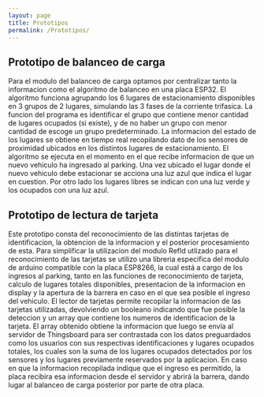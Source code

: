 ```yaml
---
layout: page
title: Prototipos
permalink: /Prototipos/
---
```


## Prototipo de balanceo de carga
Para el modulo del balanceo de carga optamos por centralizar tanto la informacion como el algoritmo de balanceo en una placa ESP32.
El algoritmo funciona agrupando los 6 lugares de estacionamiento disponibles en 3 grupos de 2 lugares, simulando las 3 fases de la corriente trifasica.
La funcion del programa es identificar el grupo que contiene menor cantidad de lugares ocupados (si existe), y de no haber un grupo con menor cantidad de escoge un grupo predeterminado. La informacion del estado de los lugares se obtiene en tiempo real recopilando dato de los sensores de proximidad ubicados en los distintos lugares de estacionamiento.
El algoritmo se ejecuta en el momento en el que recibe informacion de que un nuevo vehiculo ha ingresado al parking. 
Una vez ubicado el lugar donde el nuevo vehiculo debe estacionar se acciona una luz azul que indica el lugar en cuestion. Por otro lado los lugares libres se indican con una luz verde y los ocupados con una luz azul. 

## Prototipo de lectura de tarjeta
Este prototipo consta del reconocimiento de las distintas tarjetas de identificacion, la obtencion de la informacion y el posterior procesamiento de esta.
Para simplificar la utilizacion del modulo RefId utlizado para el reconocimiento de las tarjetas se utilizo una libreria especifica del modulo de arduino compatible con la placa ESP8266, la cual está a cargo de los ingresos al parking, tanto en las funciones de reconocimiento de tarjeta, calculo de lugares totales disponibles, presentacion de la informacion en display y la apertura de la barrera en caso en el que sea posible el ingreso del vehiculo. 
El lector de tarjetas permite recopilar la informacion de las tarjetas utilizadas, devolviendo un booleano indicando que fue posible la deteccion y un array que contiene los numeros de identificacion de la tarjeta. 
El array obtenido obtiene la informacion que luego se envía al servidor de Thingsboard para ser contrastada con los datos preguardados como los usuarios con sus respectivas identificaciones y lugares ocupados totales, los cuales son la suma de los lugares ocupados detectados por los sensores y los lugares previamente reservados por la aplicacion. 
En caso en que la informacion recopilada indique que el ingreso es permitido, la placa recibira esa informacion desde el servidor y abrirá la barrera, dando lugar al balanceo de carga posterior por parte de otra placa. 




